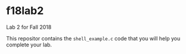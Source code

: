 # f18lab2
Lab 2 for Fall 2018

This repositor contains the `shell_example.c` code that you will help you complete your lab.
